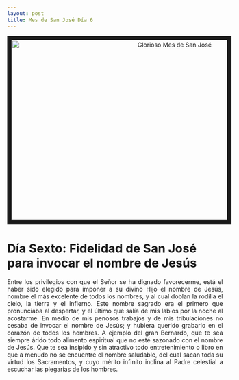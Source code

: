 ```yaml
---
layout: post
title: Mes de San José Día 6
---
```



<p align="center"> 
  <a href="http://www.youtube.com/watch?feature=player_embedded&v=GN1e7t50fyY" target="_blank"><img src="http://img.youtube.com/vi/GN1e7t50fyY/0.jpg" 
alt="Glorioso Mes de San José" width="746" height="420" border="10" /></a>
</p>

# **Día Sexto: Fidelidad de San José para invocar el nombre de Jesús**

<p style="text-align: justify;">Entre los privilegios con que el Señor se ha dignado favorecerme, está el haber sido elegido para imponer a su divino Hijo el nombre de Jesús, nombre el más excelente de todos los nombres, y al cual doblan la rodilla el cielo, la tierra y el infierno. Este nombre sagrado era el primero que pronunciaba al despertar, y el último que salía de mis labios por la noche al acostarme. En medio de mis penosos trabajos y de mis tribulaciones no cesaba de invocar el nombre de Jesús; y hubiera querido grabarlo en el corazón de todos los hombres.
A ejemplo del gran Bernardo, que te sea siempre árido todo alimento espiritual que no esté sazonado con el nombre de Jesús. Que te sea insípido y sin atractivo todo entretenimiento o libro en que a menudo no se encuentre el nombre saludable, del cual sacan toda su virtud los Sacramentos, y cuyo mérito infinito inclina al Padre celestial a escuchar las plegarias de los hombres.</p>
